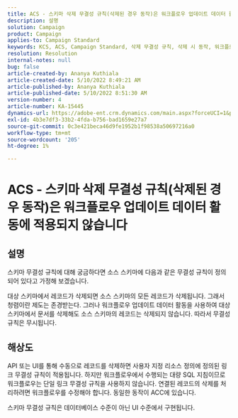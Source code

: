 ```yaml
---
title: ACS - 스키마 삭제 무결성 규칙(삭제된 경우 동작)은 워크플로우 업데이트 데이터 활동에 적용되지 않습니다
description: 설명
solution: Campaign
product: Campaign
applies-to: Campaign Standard
keywords: KCS, ACS, Campaign Standard, 삭제 무결성 규칙, 삭제 시 동작, 워크플로우, 데이터 업데이트
resolution: Resolution
internal-notes: null
bug: false
article-created-by: Ananya Kuthiala
article-created-date: 5/10/2022 8:49:21 AM
article-published-by: Ananya Kuthiala
article-published-date: 5/10/2022 8:51:30 AM
version-number: 4
article-number: KA-15445
dynamics-url: https://adobe-ent.crm.dynamics.com/main.aspx?forceUCI=1&pagetype=entityrecord&etn=knowledgearticle&id=01894013-3ed0-ec11-a7b5-0022480a8e40
exl-id: 4b3e7df3-33b2-4fda-b756-bad1659e27a7
source-git-commit: 0c3e421beca46d9fe1952b1f98538a50697216a0
workflow-type: tm+mt
source-wordcount: '205'
ht-degree: 1%

---
```


# ACS - 스키마 삭제 무결성 규칙(삭제된 경우 동작)은 워크플로우 업데이트 데이터 활동에 적용되지 않습니다

## 설명


스키마 무결성 규칙에 대해 궁금하다면 소스 스키마에 다음과 같은 무결성 규칙이 정의되어 있다고 가정해 보겠습니다.



대상 스키마에서 레코드가 삭제되면 소스 스키마의 모든 레코드가 삭제됩니다. 그래서 청렴이란 제도는 존경받는다. 그러나 워크플로우 업데이트 데이터 활동을 사용하여 대상 스키마에서 문서를 삭제해도 소스 스키마의 레코드는 삭제되지 않습니다. 따라서 무결성 규칙은 무시됩니다.


## 해상도


API 또는 UI를 통해 수동으로 레코드를 삭제하면 사용자 지정 리소스 정의에 정의된 링크 무결성 규칙이 적용됩니다. 하지만 워크플로우에서 수행되는 대량 SQL 지침이므로 워크플로우는 단일 링크 무결성 규칙을 사용하지 않습니다. 연결된 레코드의 삭제를 처리하려면 워크플로우를 수정해야 합니다. 동일한 동작이 ACC에 있습니다.

스키마 무결성 규칙은 데이터베이스 수준이 아닌 UI 수준에서 구현됩니다.
